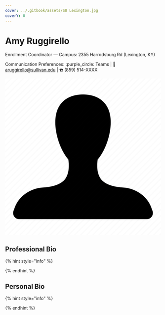 ```yaml
---
cover: ../.gitbook/assets/SU Lexington.jpg
coverY: 0
---
```


# Amy Ruggirello

Enrollment Coordinator — Campus: 2355 Harrodsburg Rd (Lexington, KY)

Communication Preferences: :purple\_circle: Teams | :e-mail: aruggirello@sullivan.edu | :telephone: (859) 514-XXXX

![](../.gitbook/assets/unisex-avatar.png)

## Professional Bio

{% hint style="info" %}

{% endhint %}

## Personal Bio

{% hint style="info" %}

{% endhint %}
